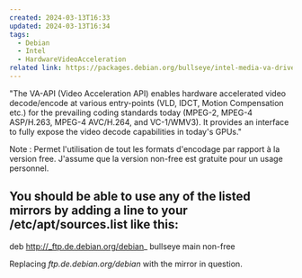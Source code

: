 ```yaml
---
created: 2024-03-13T16:33
updated: 2024-03-13T16:34
tags:
  - Debian
  - Intel
  - HardwareVideoAcceleration
related link: https://packages.debian.org/bullseye/intel-media-va-driver-non-free
---
```

"The VA-API (Video Acceleration API) enables hardware accelerated video decode/encode at various entry-points (VLD, IDCT, Motion Compensation etc.) for the prevailing coding standards today (MPEG-2, MPEG-4 ASP/H.263, MPEG-4 AVC/H.264, and VC-1/WMV3). It provides an interface to fully expose the video decode capabilities in today's GPUs."

Note : Permet l'utilisation de tout les formats d'encodage par rapport à la version free. J'assume que la version non-free est gratuite pour un usage personnel. 

## You should be able to use any of the listed mirrors by adding a line to your /etc/apt/sources.list like this:

deb http://_ftp.de.debian.org/debian_ bullseye main non-free

Replacing _ftp.de.debian.org/debian_ with the mirror in question.
